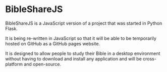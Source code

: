 # BibleShareJS

BibleShareJS is a JavaScript version of a project that was started in Python Flask.

It is being re-written in JavaScript so that it will be able to be temporarily hosted
on GitHub as a GitHub pages website.

It is designed to allow people to study their Bible in a desktop environment without
having to download and install any application and will be cross-platform and open-source.
